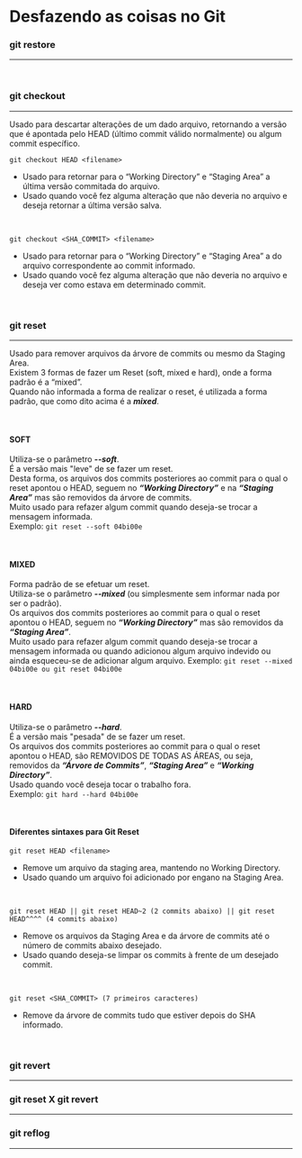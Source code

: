 # Desfazendo as coisas no Git

### git restore
----

<br />

### git checkout
----
Usado para descartar alterações de um dado arquivo, retornando a versão que é apontada pelo HEAD (último commit válido normalmente) ou algum commit específico.

```git checkout HEAD <filename>```
- Usado para retornar para o “Working Directory” e “Staging Area” a última versão commitada do arquivo.
- Usado quando você fez alguma alteração que não deveria no arquivo e deseja retornar a última versão salva.

<br />

```git checkout <SHA_COMMIT> <filename>```
- Usado para retornar para o “Working Directory” e “Staging Area” a do arquivo correspondente ao commit informado.
- Usado quando você fez alguma alteração que não deveria no arquivo e deseja ver como estava em determinado commit.

<br />


### git reset
----
Usado para remover arquivos da árvore de commits ou mesmo da Staging Area. <br />
Existem 3 formas de fazer um Reset (soft, mixed e hard), onde a forma padrão é a “mixed”. <br />
Quando não informada a forma de realizar o reset, é utilizada a forma padrão, que como dito acima é a ***mixed***. 

<br />

#### **SOFT**
Utiliza-se o parâmetro ***--soft***. <br />
É a versão mais "leve" de se fazer um reset. <br />
Desta forma, os arquivos dos commits posteriores ao commit para o qual o reset apontou o HEAD, seguem no ***“Working Directory”*** e na ***“Staging Area”*** mas são removidos da árvore de commits. <br />
Muito usado para refazer algum commit quando deseja-se trocar a mensagem informada. <br />
Exemplo: ```git reset --soft 04bi00e``` 

<br />

#### **MIXED**
Forma padrão de se efetuar um reset. <br />
Utiliza-se o parâmetro ***--mixed*** (ou simplesmente sem informar nada por ser o padrão). <br />
Os arquivos dos commits posteriores ao commit para o qual o reset apontou o HEAD, seguem no ***“Working Directory”*** mas são removidos da ***“Staging Area”***. <br />
Muito usado para refazer algum commit quando deseja-se trocar a mensagem informada ou quando adicionou algum arquivo indevido ou ainda esqueceu-se de adicionar algum arquivo.
Exemplo: ```git reset --mixed 04bi00e ou git reset 04bi00e``` 

<br />

#### **HARD**
Utiliza-se o parâmetro ***--hard***. <br />
É a versão mais "pesada" de se fazer um reset. <br />
Os arquivos dos commits posteriores ao commit para o qual o reset apontou o HEAD, são REMOVIDOS DE TODAS AS ÁREAS, ou seja, removidos da ***“Árvore de Commits”***, ***“Staging Area”*** e ***“Working Directory”***. <br />
Usado quando você deseja tocar o trabalho fora. <br />
Exemplo: ```git hard --hard 04bi00e```

<br />

#### **Diferentes sintaxes para Git Reset**
```git reset HEAD <filename>```
- Remove um arquivo da staging area, mantendo no Working Directory.
- Usado quando um arquivo foi adicionado por engano na Staging Area.
<br />

```git reset HEAD || git reset HEAD~2 (2 commits abaixo) || git reset HEAD^^^^ (4 commits abaixo)```
- Remove os arquivos da Staging Area e da árvore de commits até o número de commits abaixo desejado.
- Usado quando deseja-se limpar os commits à frente de um desejado commit.
<br />

```git reset <SHA_COMMIT> (7 primeiros caracteres)```
- Remove da árvore de commits tudo que estiver depois do SHA informado.

<br />

### git revert
----

### git reset X git revert
----

### git reflog
----
